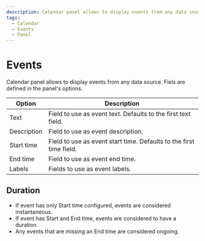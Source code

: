 ```yaml
---
description: Calendar panel allows to display events from any data source.
tags:
  - Calendar
  - Events
  - Panel
---
```


# Events

Calendar panel allows to display events from any data source. Fiels are defined in the panel's options.

| Option        | Description                                                         |
| ------------- | ------------------------------------------------------------------- |
| Text          | Field to use as event text. Defaults to the first text field.       |
| Description   | Field to use as event description.                                  |
| Start time    | Field to use as event start time. Defaults to the first time field. |
| End time      | Field to use as event end time.                                     |
| Labels        | Fields to use as event labels.                                      |

## Duration

- If event has only Start time configured, events are considered instantaneous.
- If event has Start and End time, events are considered to have a duration.
- Any events that are missing an End time are considered ongoing.
